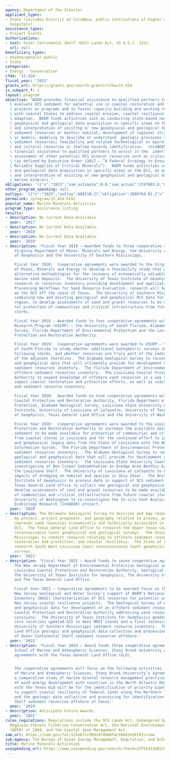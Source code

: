 ```yaml
---
agency: Department of the Interior
applicant_types:
- State (includes District of Columbia, public institutions of higher education and
  hospitals)
assistance_types:
- Project Grants
authorizations:
- text: Outer Continental Shelf (OCS) Lands Act, 43 U.S.C. 1331.
  url: null
beneficiary_types:
- Anyone/general public
- State
categories:
- Energy - Conservation
cfda: '15.424'
fiscal_year: '2023'
grants_url: https://grants.gov/search-grants?cfda=15.424
is_subpart_f: 1
layout: program
objective: "BOEM provides financial assistance to qualified partners to identify and\
  \ evaluate OCS sediment for potential use in coastal restoration and beach nourishment\
  \ projects or programs and to foster capacity building and working relationships\
  \ with coastal States to address coastal erosion, coastal resilience, and climate\
  \ adaption.  BOEM funds activities such as conducting state-based needs assessments;\
  \ geophysical and geological data acquisition in specific areas on the OCS; analysis\
  \ and interpretation of existing or new geophysical and geological data to delineate\
  \ sediment resources or benthic habitat; development of regional stratigraphic interpretations\
  \ or models; modeling to describe or understand  geologic processes that affect\
  \ sediment resources; feasibility and related technological or operations studies;\
  \ and cultural resources or shallow hazards identification.  \n\nBOEM also provides\
  \ financial assistance to qualified partners to assist in the  identification and\
  \ assessment of other potential OCS mineral resources such as critical minerals\
  \ (as defined by Executive Order 13817 – “A Federal Strategy to Ensure Secure and\
  \ Reliable Supplies of Critical Minerals”).  BOEM funds activities such as geophysical\
  \ and geological data acquisition in specific areas on the OCS, as well as analysis\
  \ and interpretation of existing or new geophysical and geological data to delineate\
  \ marine minerals."
obligations: '[{"x":"2023","sam_estimate":0.0,"sam_actual":3747683.0,"usa_spending_actual":3609309.45},{"x":"2024","sam_estimate":0.0,"sam_actual":3432785.0,"usa_spending_actual":3397997.13},{"x":"2025","sam_estimate":0.0,"sam_actual":0.0,"usa_spending_actual":0.0}]'
other_program_spending: null
outlays: '[{"x":"2023","outlay":688510.27,"obligation":3899764.0},{"x":"2024","outlay":3059.51,"obligation":925000.0},{"x":"2025","outlay":0.0,"obligation":0.0}]'
permalink: /program/15.424.html
popular_name: Marine Minerals Activities
program_type: assistance_listing
results:
- description: No Current Data Available.
  year: '2017'
- description: No Current Data Available.
  year: '2018'
- description: No Current Data Available.
  year: '2019'
- description: 'Fiscal Year 2018 – Awarded funds to three cooperative agreements with;
    Virginia Department of Mines, Minerals and Energy, the University of Texas Institute
    of Geophysics and the University of Southern Mississippi.

    Fiscal Year 2018:  Cooperative agreements were awarded to the Virginia Department
    of Mines, Minerals and Energy to develop a feasibility study that will examine
    alternative methodologies for the recovery of economically valuable minerals from
    marine sand deposits.  The University of Texas Institute of Geophysics providing
    research on resources inventory providing development and application of Geophysical
    Processing Workflows for Sand Resource Evaluation, research will be conducted
    on the OCS off the coast of Texas.  The University of Southern Mississippi study
    combining new and existing geological and geophysical OCS data for a multi-state
    region, to develop assessments of sand and gravel resources to be made available
    for protection of communities and critical infrastructure from future coastal
    storms.

    Fiscal Year 2019 – Awarded funds to four cooperative agreements with U.S. Coastal
    Research Program (USCRP) – the University of South Florida, Alabama Geological
    Survey, Florida Department of Environmental Protection and the Louisiana Coastal
    Protection and Restoration Authority.

    Fiscal Year 2019:  Cooperative agreements were awarded to USCRP – the University
    of South Florida to study whether additional bathymetric surveys should be performed
    following storms, and whether resources are truly part of the sediment budget
    of the adjacent shoreline.  The Alabama Geological Survey to recover legacy geological
    and geophysical data that will ultimately provide for development of an offshore
    sediment resources inventory.  The Florida Department of Environmental Protection
    offshore sediment resources inventory.  The Louisiana Coastal Protection and Restoration
    Authority to expand knowledge of offshore sand resources in a way that can positively
    impact coastal restoration and protection efforts, as well as coastal resiliency
    and sediment resource inventory.

    Fiscal Year 2020:  Awarded funds to nine cooperative agreements with the Louisiana
    Coastal Protection and Restoration Authority, Florida Department of Environmental
    Protection, Alabama Geological Survey, Louisiana State University Coastal Marine
    Institute, University of Louisiana at Lafayette, University of Texas Institute
    of Geophysics, Texas General Land Office and the University of Washington.

    Fiscal Year 2020:  Cooperative agreements were awarded to the Louisiana Coast
    Protection and Restoration Authority to increase the available datasets for restoration-quality
    sediment to be made available for protection of communities and critical infrastructure
    from coastal storms in Louisiana and for the continued effort to incorporate geological
    and geophysical legacy data from the State of Louisiana into the BOEM Marine Minerals
    Information System.  The Florida Department of Environmental Protection offshore
    sediment resources inventory.  The Alabama Geological Survey to recover legacy
    geological and geophysical data that will provide for development of an offshore
    sediment resources inventory.  The Louisiana State University Coastal Marine Institute
    investigating of Non-linear Sedimentation on Dredge Area Benthic Ecosystem on
    the Louisiana Shelf.  The University of Louisiana at Lafayette to examine the
    impacts of dredging on habitat and species in Ship Shoal.  The University of Texas
    Institute of Geophysics to process data in support of OCS sediment inventory.  The
    Texas General Land office to collect new geological and geophysical OCS data to
    develop assessments of sand and gravel resources to be made available for protection
    of communities and critical infrastructure from future coastal storms in Texas.  The
    University of Washington to co-investigate the In-situ Vent Analysis Divebot for
    Exobiology Research (InVADER) project.'
  year: '2020'
- description: The Delaware Geological Survey to describe and map resource demand
    by project, project proponent, and geography relative to proven, potential, and
    unproven sand resources economically and technically accessible in the adjacent
    OCS.  The Texas General Land Office to research the Upper Texas Coast conducting
    reconnaissance level geophysical and geological surveys.  The University of Southern
    Mississippi to conduct research relating to offshore sediment resources, coastal
    restoration and protection, and coastal resiliency.  The State of Louisiana to
    research South West Louisiana Coast reconnaissance level geophysical and geological
    surveys.
  year: '2021'
- description: 'Fiscal Year 2022 – Award funds to seven cooperative agreements with
    The New Jersey Department of Environmental Protection Geological and Water Survey,
    Louisiana Coastal Protection and Restoration Authority, Geological Survey of Alabama,
    The University of Texas Institute for Geophysics, The University of Southern Mississippi,
    and The Texas General Land Office.

    Fiscal Year 2022 – Cooperative agreements to be awarded focus on the following.  The
    New Jersey Geological and Water Survey’s support of BOEM’s National Offshore Sand
    Inventory (NOSI) characterization of OCS resources for potential use in upcoming
    New Jersey coastal resilience projects.  The Geological Survey of Alabama geological
    and geophysical data for development of an offshore sediment resources inventory.  Louisiana
    Coastal Protection and Restoration Authority addressing sand resource needs offshore
    Louisiana.  The University of Texas Institute for Geophysics geodatabase with
    core locations updated GIS to meet MMIS stands and a final technical report.  The
    University of Southern Mississippi sediment resource inventory.  The Texas General
    Land Office geologic and geophysical data collection and processing for identification
    of Outer Continental Shelf sediment resources offshore.'
  year: '2022'
- description: 'Fiscal Year 2024 – Award funds three cooperative agreement with The
    School of Marine and Atmospheric Sciences, Stony Brook University and two cooperative
    agreements with the Texas General Land Office (GLO).


    The cooperative agreements will focus on the following activities. The School
    of Marine and Atmospheric Sciences, Stony Brook University’s agreement will be
    a comparative study of marine mineral resource management practices in the context
    of wind energy development with countries in the North Atlantic Region. The agreements
    with the Texas GLO will be for the identification of priority pipelines for removal
    to support coastal resiliency of federal lands along the Northern Texas coastline
    and the geologic data collection and processing for identification of Outer Continental
    Shelf sediment resources offshore of Texas.'
  year: '2024'
- description: Anticipate Future Awards.
  year: '2025'
rules_regulations: Regulations include the OCS Lands Act, Endangered Species Act,
  Magnuson-Stevens Fisheries Conservation Act, the National Environmental Policy Act
  (NEPA) of 1969, and the Coastal Zone Management Act.
sam_url: https://sam.gov/fal/115eb7cc90914549b6fac59e63436f03/view
sub-agency: The Bureau of Ocean Energy Management, Regulation, and Enforcement
title: Marine Minerals Activities
usaspending_url: https://www.usaspending.gov/search/?hash=33f54313d031832b8ff3b8e096fa2618
---
```

